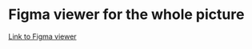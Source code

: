 # Figma viewer for the whole picture
[Link to Figma viewer](https://www.figma.com/file/oNL3shlU9ftAhLJhArXykj/WillEats-Rapid-Prototype?node-id=0%3A1&t=nFUgaY08hGL8jAnW-1)